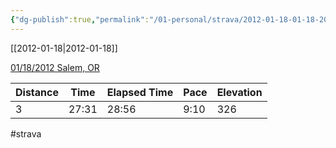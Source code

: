 ```yaml
---
{"dg-publish":true,"permalink":"/01-personal/strava/2012-01-18-01-18-2012-salem-or/"}
---
```



[[2012-01-18\|2012-01-18]]

[01/18/2012 Salem, OR](https://www.strava.com/activities/21278434)

| Distance | Time  | Elapsed Time | Pace | Elevation |
| -------- | ----- | ------------ | ---- | --------- |
| 3        | 27:31 | 28:56        | 9:10 | 326       |




#strava
